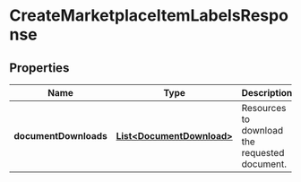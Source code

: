 
# CreateMarketplaceItemLabelsResponse

## Properties
Name | Type | Description | Notes
------------ | ------------- | ------------- | -------------
**documentDownloads** | [**List&lt;DocumentDownload&gt;**](DocumentDownload.md) | Resources to download the requested document. | 



